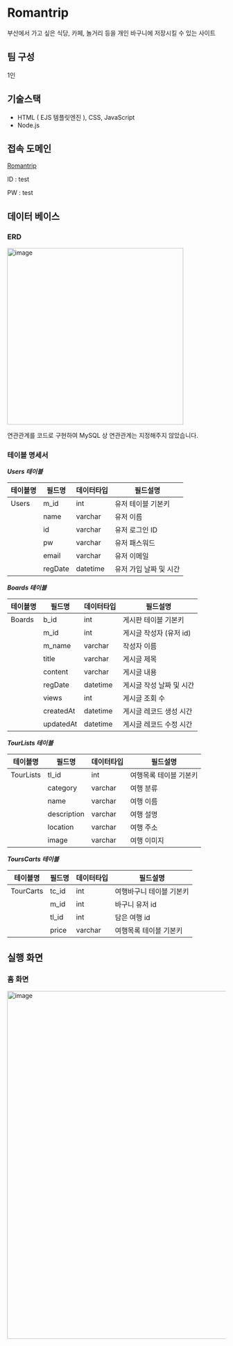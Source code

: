 # Romantrip
부산에서 가고 싶은 식당, 카페, 놀거리 등을 개인 바구니에 저장시킬 수 있는 사이트

## 팀 구성
1인

## 기술스택 
- HTML ( EJS 템플릿엔진 ), CSS, JavaScript
- Node.js

## 접속 도메인
[Romantrip](www.nimoh.shop)

ID : test

PW : test

## 데이터 베이스

### ERD
<img width="406" alt="image" src="https://user-images.githubusercontent.com/106662308/211467180-16e68b8b-b67c-443d-a50a-0233ba65c7ff.png">

연관관계를 코드로 구현하여 MySQL 상 연관관계는 지정해주지 않았습니다.

### 테이블 명세서

***Users 테이블***

|테이블명|필드명|데이터타입|필드설명|
|---|---|---|---|
|Users|m_id|int|유저 테이블 기본키|
||name|varchar|유저 이름|
||id|varchar|유저 로그인 ID|
||pw|varchar|유저 패스워드|
||email|varchar|유저 이메일|
||regDate|datetime|유저 가입 날짜 및 시간|


***Boards 테이블***

|테이블명|필드명|데이터타입|필드설명|
|---|---|---|---|
|Boards|b_id|int|게시판 테이블 기본키|
||m_id|int|게시글 작성자 (유저 id)|
||m_name|varchar|작성자 이름|
||title|varchar|게시글 제목|
||content|varchar|게시글 내용|
||regDate|datetime|게시글 작성 날짜 및 시간|
||views|int|게시글 조회 수|
||createdAt|datetime|게시글 레코드 생성 시간|
||updatedAt|datetime|게시글 레코드 수정 시간|

***TourLists 테이블***

|테이블명|필드명|데이터타입|필드설명|
|---|---|---|---|
|TourLists|tl_id|int|여행목록 테이블 기본키|
||category|varchar|여행 분류|
||name|varchar|여행 이름|
||description|varchar|여행 설명|
||location|varchar|여행 주소|
||image|varchar|여행 이미지|

***ToursCarts 테이블***

|테이블명|필드명|데이터타입|필드설명|
|---|---|---|---|
|TourCarts|tc_id|int|여행바구니 테이블 기본키|
||m_id|int|바구니 유저 id|
||tl_id|int|담은 여행 id|
||price|varchar|여행목록 테이블 기본키|



## 실행 화면
### 홈 화면
<img width="800" alt="image" src="https://user-images.githubusercontent.com/106662308/211467348-9cdcd6fe-286b-43d3-8347-14f98e0f1d80.png">
